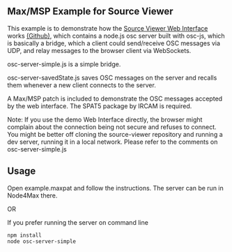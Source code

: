 ## Max/MSP Example for Source Viewer
This example is to demonstrate how the [Source Viewer Web Interface](https://source-viewer.vercel.app/) works [(Github)](https://github.com/mageeagle/source-viewer), which contains a node.js osc server built with osc-js, which is basically a bridge, which a client could send/receive OSC messages via UDP, and relay messages to the browser client via WebSockets.

osc-server-simple.js is a simple bridge.

osc-server-savedState.js saves OSC messages on the server and recalls them whenever a new client connects to the server.

A Max/MSP patch is included to demonstrate the OSC messages accepted by the web interface. The SPAT5 package by IRCAM is required.

Note: If you use the demo Web Interface directly, the browser might complain about the connection being not secure and refuses to connect. 
You might be better off cloning the source-viewer repository and running a dev server, running it in a local network. 
Please refer to the comments on osc-server-simple.js

## Usage
Open example.maxpat and follow the instructions. The server can be run in Node4Max there.

OR

If you prefer running the server on command line
```
npm install
node osc-server-simple
```


